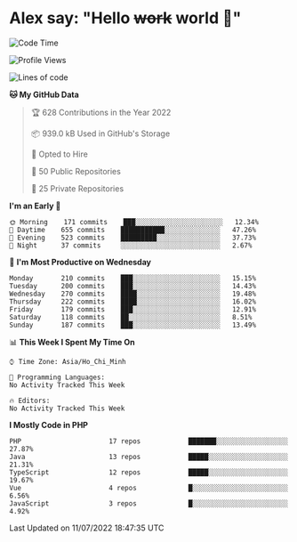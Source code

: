 # Alex say: "Hello ~~work~~ world 🐾"

<!--START_SECTION:waka-->
![Code Time](http://img.shields.io/badge/Code%20Time-0%20secs-blue)

![Profile Views](http://img.shields.io/badge/Profile%20Views-0-blue)

![Lines of code](https://img.shields.io/badge/From%20Hello%20World%20I%27ve%20Written-1%20Million%20lines%20of%20code-blue)

**🐱 My GitHub Data** 

> 🏆 628 Contributions in the Year 2022
 > 
> 📦 939.0 kB Used in GitHub's Storage 
 > 
> 💼 Opted to Hire
 > 
> 📜 50 Public Repositories 
 > 
> 🔑 25 Private Repositories  
 > 
**I'm an Early 🐤** 

```text
🌞 Morning    171 commits    ███░░░░░░░░░░░░░░░░░░░░░░   12.34% 
🌆 Daytime    655 commits    ███████████░░░░░░░░░░░░░░   47.26% 
🌃 Evening    523 commits    █████████░░░░░░░░░░░░░░░░   37.73% 
🌙 Night      37 commits     ░░░░░░░░░░░░░░░░░░░░░░░░░   2.67%

```
📅 **I'm Most Productive on Wednesday** 

```text
Monday       210 commits    ███░░░░░░░░░░░░░░░░░░░░░░   15.15% 
Tuesday      200 commits    ███░░░░░░░░░░░░░░░░░░░░░░   14.43% 
Wednesday    270 commits    ████░░░░░░░░░░░░░░░░░░░░░   19.48% 
Thursday     222 commits    ████░░░░░░░░░░░░░░░░░░░░░   16.02% 
Friday       179 commits    ███░░░░░░░░░░░░░░░░░░░░░░   12.91% 
Saturday     118 commits    ██░░░░░░░░░░░░░░░░░░░░░░░   8.51% 
Sunday       187 commits    ███░░░░░░░░░░░░░░░░░░░░░░   13.49%

```


📊 **This Week I Spent My Time On** 

```text
⌚︎ Time Zone: Asia/Ho_Chi_Minh

💬 Programming Languages: 
No Activity Tracked This Week

🔥 Editors: 
No Activity Tracked This Week

```

**I Mostly Code in PHP** 

```text
PHP                      17 repos            ███████░░░░░░░░░░░░░░░░░░   27.87% 
Java                     13 repos            █████░░░░░░░░░░░░░░░░░░░░   21.31% 
TypeScript               12 repos            █████░░░░░░░░░░░░░░░░░░░░   19.67% 
Vue                      4 repos             █░░░░░░░░░░░░░░░░░░░░░░░░   6.56% 
JavaScript               3 repos             █░░░░░░░░░░░░░░░░░░░░░░░░   4.92%

```



 Last Updated on 11/07/2022 18:47:35 UTC
<!--END_SECTION:waka-->
